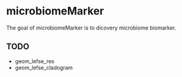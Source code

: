 
<!-- README.md is generated from README.Rmd. Please edit that file -->

# microbiomeMarker

<!-- badges: start -->

<!-- badges: end -->

The goal of microbiomeMarker is to dicovery microbiome biomarker.

## TODO

  - geom\_lefse\_res
  - geom\_lefse\_cladogram
